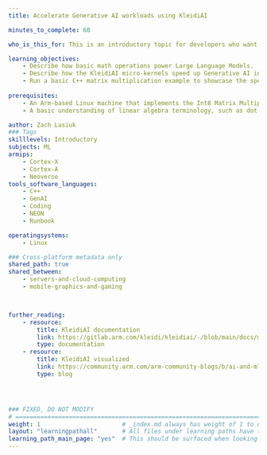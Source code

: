 ```yaml
---
title: Accelerate Generative AI workloads using KleidiAI 

minutes_to_complete: 60

who_is_this_for: This is an introductory topic for developers who want to learn how to use KleidiAI to accelerate the execution of Generative AI workloads on hardware.

learning_objectives: 
    - Describe how basic math operations power Large Language Models.
    - Describe how the KleidiAI micro-kernels speed up Generative AI inference performance.
    - Run a basic C++ matrix multiplication example to showcase the speedup that KleidiAI micro-kernels can deliver.
    
prerequisites:
    - An Arm-based Linux machine that implements the Int8 Matrix Multiplication (*i8mm*) architecture feature. The example in this Learning Path is run on an AWS Graviton 3 instance. Instructions on setting up an Arm-based server are [found here](https://learn.arm.com/learning-paths/servers-and-cloud-computing/csp/aws/).
    - A basic understanding of linear algebra terminology, such as dot product and matrix multiplication.

author: Zach Lasiuk
### Tags
skilllevels: Introductory 
subjects: ML
armips:
    - Cortex-X
    - Cortex-A
    - Neoverse
tools_software_languages:
    - C++
    - GenAI
    - Coding
    - NEON
    - Runbook

operatingsystems:
    - Linux

### Cross-platform metadata only
shared_path: true
shared_between:
    - servers-and-cloud-computing
    - mobile-graphics-and-gaming



further_reading:
    - resource:
        title: KleidiAI documentation
        link: https://gitlab.arm.com/kleidi/kleidiai/-/blob/main/docs/matmul_qsi4cx/README.md?ref_type=heads
        type: documentation
    - resource:
        title: KleidiAI visualized
        link: https://community.arm.com/arm-community-blogs/b/ai-and-ml-blog/posts/kleidiai
        type: blog




### FIXED, DO NOT MODIFY
# ================================================================================
weight: 1                       # _index.md always has weight of 1 to order correctly
layout: "learningpathall"       # All files under learning paths have this same wrapper
learning_path_main_page: "yes"  # This should be surfaced when looking for related content. Only set for _index.md of learning path content.
---
```

